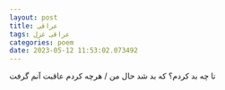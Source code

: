 ```yaml
---
layout: post
title: عراقی
tags: عراقی غزل
categories: poem
date: 2023-05-12 11:53:02.073492
---
```


تا چه بد کردم؟ که بد شد حال من / هرچه کردم عاقبت آنم گرفت